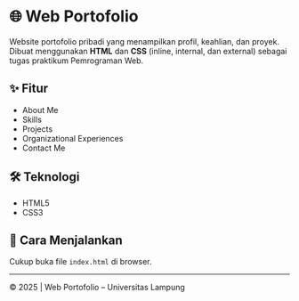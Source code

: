 # 🌐 Web Portofolio

Website portofolio pribadi yang menampilkan profil, keahlian, dan proyek.  
Dibuat menggunakan **HTML** dan **CSS** (inline, internal, dan external) sebagai tugas praktikum Pemrograman Web.

## ✨ Fitur
- About Me  
- Skills 
- Projects
- Organizational Experiences
- Contact Me

## 🛠️ Teknologi
- HTML5  
- CSS3  

## 🚀 Cara Menjalankan
Cukup buka file `index.html` di browser.

---

© 2025 | Web Portofolio – Universitas Lampung
